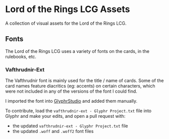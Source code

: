 # Lord of the Rings LCG Assets

A collection of visual assets for the Lord of the Rings LCG.

## Fonts

The Lord of the Rings LCG uses a variety of fonts on the cards, in the rulebooks, etc.

### Vafthrudnir-Ext

The Vafthrudnir font is mainly used for the title / name of cards.
Some of the card names feature diacritics (eg: accents) on certain characters, which were not included in any of the versions of the font I could find.

I imported the font into [GlyphrStudio](https://www.glyphrstudio.com/app/) and added them manually.

To contribute, load the `vafthrudnir-ext - Glyphr Project.txt` file into Glyphr and make your edits, and open a pull request with:

- the updated `vafthrudnir-ext - Glyphr Project.txt` file
- the updated `.woff` and `.woff2` font files
